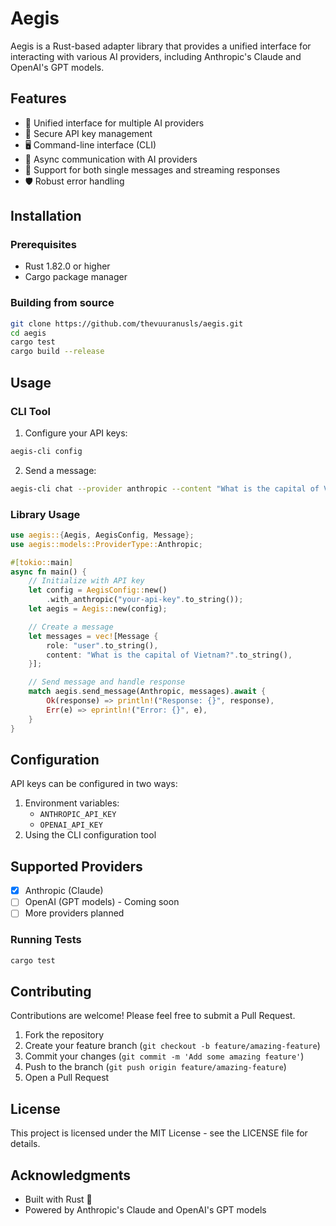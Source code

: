 # Aegis

Aegis is a Rust-based adapter library that provides a unified interface for interacting with various AI providers, including Anthropic's Claude and OpenAI's GPT models.

## Features

- 🤖 Unified interface for multiple AI providers
- 🔑 Secure API key management
- 🖥️ Command-line interface (CLI)
- 📡 Async communication with AI providers
- 📝 Support for both single messages and streaming responses
- 🛡️ Robust error handling

## Installation

### Prerequisites

- Rust 1.82.0 or higher
- Cargo package manager

### Building from source

```bash
git clone https://github.com/thevuuranusls/aegis.git
cd aegis
cargo test
cargo build --release
```

## Usage

### CLI Tool

1. Configure your API keys:

```bash
aegis-cli config
```

2. Send a message:
```bash
aegis-cli chat --provider anthropic --content "What is the capital of Vietnam?"
```

### Library Usage

```rust
use aegis::{Aegis, AegisConfig, Message};
use aegis::models::ProviderType::Anthropic;

#[tokio::main]
async fn main() {
    // Initialize with API key
    let config = AegisConfig::new()
        .with_anthropic("your-api-key".to_string());
    let aegis = Aegis::new(config);

    // Create a message
    let messages = vec![Message {
        role: "user".to_string(),
        content: "What is the capital of Vietnam?".to_string(),
    }];

    // Send message and handle response
    match aegis.send_message(Anthropic, messages).await {
        Ok(response) => println!("Response: {}", response),
        Err(e) => eprintln!("Error: {}", e),
    }
}
```

## Configuration

API keys can be configured in two ways:
1. Environment variables:
   - `ANTHROPIC_API_KEY`
   - `OPENAI_API_KEY`
2. Using the CLI configuration tool

## Supported Providers

- [x] Anthropic (Claude)
- [ ] OpenAI (GPT models) - Coming soon
- [ ] More providers planned

### Running Tests

```bash
cargo test
```

## Contributing

Contributions are welcome! Please feel free to submit a Pull Request.

1. Fork the repository
2. Create your feature branch (`git checkout -b feature/amazing-feature`)
3. Commit your changes (`git commit -m 'Add some amazing feature'`)
4. Push to the branch (`git push origin feature/amazing-feature`)
5. Open a Pull Request

## License

This project is licensed under the MIT License - see the LICENSE file for details.

## Acknowledgments

- Built with Rust 🦀
- Powered by Anthropic's Claude and OpenAI's GPT models